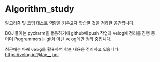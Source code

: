 # Algorithm_study
알고리즘 및 코딩 테스트 역량을 키우고자 학습한 것을 정리한 공간입니다.

BOJ 풀이는 pycharm을 활용하기에 github에 push 작업과 velog에 정리를 진행 중이며 Programmers는 git이 아닌 velog에만 정리 중입니다.

최근에는 아래 velog를 활용하여 학습 내용을 정리하고 있습니다
https://velog.io/@tae__juni
